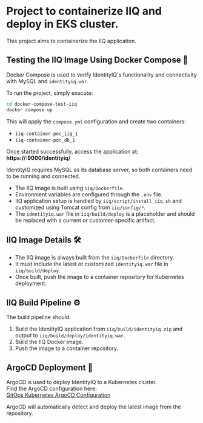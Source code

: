 # Project to containerize IIQ and deploy in EKS cluster.
This project aims to containerize the IIQ application.

## Testing the IIQ Image Using Docker Compose 🐳

Docker Compose is used to verify IdentityIQ's functionality and connectivity with MySQL and `identityiq.war`.

To run the project, simply execute:

```bash
cd docker-compose-test-iiq
docker compose up
```

This will apply the `compose.yml` configuration and create two containers:

- `iiq-container-poc_iiq_1`
- `iiq-container-poc_db_1`

Once started successfully, access the application at:  
**https://<docker-host-ip>:9000/identityiq/**

IdentityIQ requires MySQL as its database server, so both containers need to be running and connected.

- The IIQ image is built using `iiq/Dockerfile`.
- Environment variables are configured through the `.env` file.
- IIQ application setup is handled by `iiq/script/install_iiq.sh` and customized using Tomcat config from `iiq/config/*`.
- The `identityiq.war` file in `iiq/build/deploy` is a placeholder and should be replaced with a current or customer-specific artifact.

## IIQ Image Details 🛠️

- The IIQ image is always built from the `iiq/Dockerfile` directory.
- It must include the latest or customized `identityiq.war` file in `iiq/build/deploy`.
- Once built, push the image to a container repository for Kubernetes deployment.

## IIQ Build Pipeline ⚙️

The build pipeline should:

1. Build the IdentityIQ application from `iiq/build/identityiq.zip` and output to `iiq/build/deploy/identityiq.war`.
2. Build the IIQ Docker image.
3. Push the image to a container repository.

## ArgoCD Deployment 🚀

ArgoCD is used to deploy IdentityIQ to a Kubernetes cluster.  
Find the ArgoCD configuration here:  
[GitOps Kubernetes ArgoCD Configuration](https://github.com/vgupta619/gitops-k8s-2023/tree/main/eks/argocd)

ArgoCD will automatically detect and deploy the latest image from the repository.